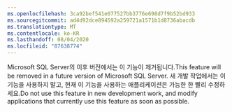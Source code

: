```yaml
---
ms.openlocfilehash: 3ca92bef541e077527bb3776e698d7f9b52bd933
ms.sourcegitcommit: ad4d92dce894592a259721a1571b1d8736abacdb
ms.translationtype: MT
ms.contentlocale: ko-KR
ms.lasthandoff: 08/04/2020
ms.locfileid: "87638774"
---
```

<span data-ttu-id="22d27-101">Microsoft SQL Server의 이후 버전에서는 이 기능이 제거됩니다.</span><span class="sxs-lookup"><span data-stu-id="22d27-101">This feature will be removed in a future version of Microsoft SQL Server.</span></span> <span data-ttu-id="22d27-102">새 개발 작업에서는 이 기능을 사용하지 말고, 현재 이 기능을 사용하는 애플리케이션은 가능한 한 빨리 수정하세요.</span><span class="sxs-lookup"><span data-stu-id="22d27-102">Do not use this feature in new development work, and modify applications that currently use this feature as soon as possible.</span></span>
